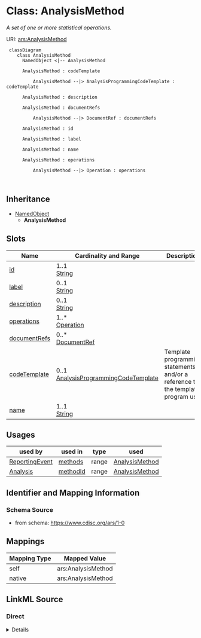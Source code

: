 # Class: AnalysisMethod


_A set of one or more statistical operations._





URI: [ars:AnalysisMethod](https://www.cdisc.org/ars/1-0/AnalysisMethod)



```mermaid
 classDiagram
    class AnalysisMethod
      NamedObject <|-- AnalysisMethod
      
      AnalysisMethod : codeTemplate
        
          AnalysisMethod --|> AnalysisProgrammingCodeTemplate : codeTemplate
        
      AnalysisMethod : description
        
      AnalysisMethod : documentRefs
        
          AnalysisMethod --|> DocumentRef : documentRefs
        
      AnalysisMethod : id
        
      AnalysisMethod : label
        
      AnalysisMethod : name
        
      AnalysisMethod : operations
        
          AnalysisMethod --|> Operation : operations
        
      
```





## Inheritance
* [NamedObject](NamedObject.md)
    * **AnalysisMethod**



## Slots

| Name | Cardinality and Range | Description | Inheritance |
| ---  | --- | --- | --- |
| [id](id.md) | 1..1 <br/> [String](String.md) |  | direct |
| [label](label.md) | 0..1 <br/> [String](String.md) |  | direct |
| [description](description.md) | 0..1 <br/> [String](String.md) |  | direct |
| [operations](operations.md) | 1..* <br/> [Operation](Operation.md) |  | direct |
| [documentRefs](documentRefs.md) | 0..* <br/> [DocumentRef](DocumentRef.md) |  | direct |
| [codeTemplate](codeTemplate.md) | 0..1 <br/> [AnalysisProgrammingCodeTemplate](AnalysisProgrammingCodeTemplate.md) | Template programming statements and/or a reference to the template program us... | direct |
| [name](name.md) | 1..1 <br/> [String](String.md) |  | [NamedObject](NamedObject.md) |





## Usages

| used by | used in | type | used |
| ---  | --- | --- | --- |
| [ReportingEvent](ReportingEvent.md) | [methods](methods.md) | range | [AnalysisMethod](AnalysisMethod.md) |
| [Analysis](Analysis.md) | [methodId](methodId.md) | range | [AnalysisMethod](AnalysisMethod.md) |






## Identifier and Mapping Information







### Schema Source


* from schema: https://www.cdisc.org/ars/1-0





## Mappings

| Mapping Type | Mapped Value |
| ---  | ---  |
| self | ars:AnalysisMethod |
| native | ars:AnalysisMethod |





## LinkML Source

<!-- TODO: investigate https://stackoverflow.com/questions/37606292/how-to-create-tabbed-code-blocks-in-mkdocs-or-sphinx -->

### Direct

<details>
```yaml
name: AnalysisMethod
description: A set of one or more statistical operations.
from_schema: https://www.cdisc.org/ars/1-0
rank: 1000
is_a: NamedObject
slots:
- id
- label
- description
- operations
- documentRefs
- codeTemplate

```
</details>

### Induced

<details>
```yaml
name: AnalysisMethod
description: A set of one or more statistical operations.
from_schema: https://www.cdisc.org/ars/1-0
rank: 1000
is_a: NamedObject
attributes:
  id:
    name: id
    from_schema: https://www.cdisc.org/ars/1-0
    rank: 1000
    identifier: true
    alias: id
    owner: AnalysisMethod
    domain_of:
    - AnalysisCategorization
    - AnalysisCategory
    - Analysis
    - AnalysisMethod
    - Operation
    - ReferencedOperationRelationship
    - Output
    - OutputDisplay
    - DisplaySubSection
    - AnalysisSet
    - GroupingFactor
    - Group
    - DataSubset
    - ReferenceDocument
    - SponsorTerm
    range: string
    required: true
  label:
    name: label
    from_schema: https://www.cdisc.org/ars/1-0
    rank: 1000
    alias: label
    owner: AnalysisMethod
    domain_of:
    - AnalysisCategorization
    - AnalysisCategory
    - AnalysisMethod
    - Operation
    - AnalysisSet
    - GroupingFactor
    - Group
    - DataSubset
    - PageRef
    range: string
  description:
    name: description
    from_schema: https://www.cdisc.org/ars/1-0
    rank: 1000
    alias: description
    owner: AnalysisMethod
    domain_of:
    - Analysis
    - AnalysisMethod
    - ReferencedOperationRelationship
    - CodeParameter
    - SponsorTerm
    range: string
  operations:
    name: operations
    from_schema: https://www.cdisc.org/ars/1-0
    rank: 1000
    multivalued: true
    alias: operations
    owner: AnalysisMethod
    domain_of:
    - AnalysisMethod
    range: Operation
    required: true
    inlined: true
    inlined_as_list: true
  documentRefs:
    name: documentRefs
    from_schema: https://www.cdisc.org/ars/1-0
    rank: 1000
    multivalued: true
    alias: documentRefs
    owner: AnalysisMethod
    domain_of:
    - Analysis
    - AnalysisMethod
    - AnalysisOutputProgrammingCode
    - Output
    range: DocumentRef
    inlined: true
    inlined_as_list: true
  codeTemplate:
    name: codeTemplate
    description: Template programming statements and/or a reference to the template
      program used to perform the specific analysis.
    from_schema: https://www.cdisc.org/ars/1-0
    rank: 1000
    alias: codeTemplate
    owner: AnalysisMethod
    domain_of:
    - AnalysisMethod
    range: AnalysisProgrammingCodeTemplate
  name:
    name: name
    from_schema: https://www.cdisc.org/ars/1-0
    rank: 1000
    alias: name
    owner: AnalysisMethod
    domain_of:
    - NamedObject
    range: string
    required: true

```
</details>